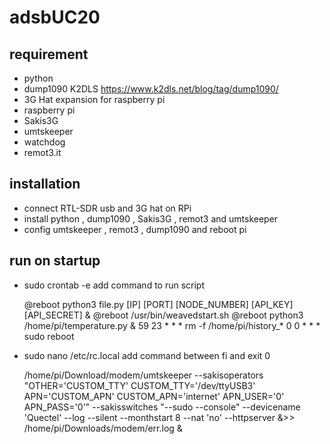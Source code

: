 # adsbUC20

## requirement
- python
- dump1090 K2DLS https://www.k2dls.net/blog/tag/dump1090/
- 3G Hat expansion for raspberry pi
- raspberry pi 
- Sakis3G
- umtskeeper
- watchdog
- remot3.it
## installation
- connect RTL-SDR usb and 3G hat on RPi
- install python , dump1090 , Sakis3G , remot3 and umtskeeper
- config umtskeeper , remot3 , dump1090 and reboot pi
## run on startup
- sudo crontab -e
add command to run script

  @reboot python3 file.py [IP] [PORT] [NODE_NUMBER] [API_KEY] [API_SECRET] &
  @reboot /usr/bin/weavedstart.sh
  @reboot python3 /home/pi/temperature.py &
  59 23 * * * rm -f /home/pi/history_*
  0 0 * * * sudo reboot
  
- sudo nano /etc/rc.local
add command between fi and exit 0

  /home/pi/Download/modem/umtskeeper --sakisoperators "OTHER='CUSTOM_TTY' CUSTOM_TTY='/dev/ttyUSB3' APN='CUSTOM_APN' CUSTOM_APN='internet' APN_USER='0' APN_PASS='0'" --sakisswitches "--sudo --console" --devicename 'Quectel' --log --silent --monthstart 8 --nat 'no' --httpserver &>> /home/pi/Downloads/modem/err.log &
  
  
